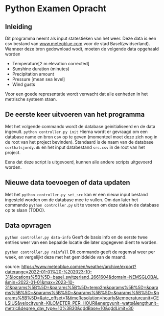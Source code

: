 # Python Examen Opracht

## Inleiding
Dit programma neemt als input statestieken van het weer. Deze data is een csv bestand van www.meteoblue.com voor de stad Basel(zwidserland).
Wanneer deze bron gedownload wodt, moeten de volgende data opgehaald worden 
-   Temperature[2 m elevation corrected]
  - Sunshine duration (minutes)
  - Precipitation amount
  - Pressure [mean sea level]
  - Wind gusts

Voor een goede representatie wordt verwacht dat alle eenheden in het metrische systeem staan.

## De eerste keer uitvoeren van het programma
Met het volgende commando wordt de database geinitialiseerd en de data ingevult.
``python controller.py init``
Hierna wordt er gevraagd om een database name en bron csv op te geven (momenteel moet deze zich nog in de root van het project bevinden).
Standaard is de naam van de database `corthalsjordy.db` en het input databestand `src.csv` in de root van het project.

Eens dat deze script is uitgevoerd, kunnen alle andere scripts uitgevoerd worden.

## Nieuwe data toevoegen of data updaten
Met het ``python controller.py set_src`` kan er een nieuw input bestand ingesteld worden om de database mee te vullen. Om dan later het commando ``python controller.py`` uit te voeren om deze data in de database op te slaan (TODO).

## Data opvragen
``python controller.py data-info``
Geeft de basis info en de eerste twee entries weer van een bepaalde locatie die later opgegeven dient te worden.

``python controller.py rainfall``
Dit commando geeft de regenval weer per week, en vergelijkt deze met het gemiddelde van de maand.


source: https://www.meteoblue.com/en/weather/archive/export?daterange=2022-01-01%20-%202023-10-31&locations%5B%5D=basel_switzerland_2661604&domain=NEMSGLOBAL&min=2022-01-01&max=2023-10-31&params%5B%5D=&params%5B%5D=temp2m&params%5B%5D=&params%5B%5D=&params%5B%5D=&params%5B%5D=&params%5B%5D=&params%5B%5D=&utc_offset=1&timeResolution=hourly&temperatureunit=CELSIUS&velocityunit=KILOMETER_PER_HOUR&energyunit=watts&lengthunit=metric&degree_day_type=10%3B30&gddBase=10&gddLimit=30